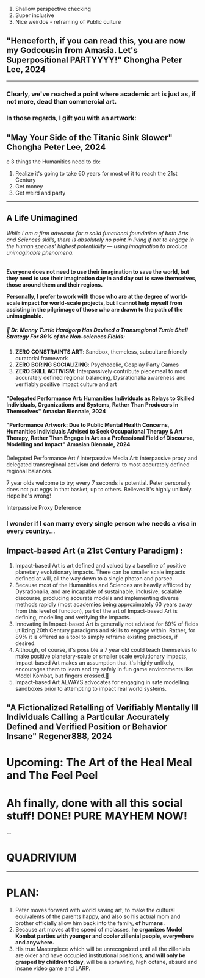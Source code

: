 
1. Shallow perspective checking
2. Super inclusive
3. Nice weirdos - reframing of Public culture




## "Henceforth, if you can read this, you are now my Godcousin from Amasia. Let's Superpositional PARTYYYY!" Chongha Peter Lee, 2024

----







### Clearly, we've reached a point where academic art is just as, if not more, dead than commercial art. 

### In those regards, I gift you with an artwork:








## "May Your Side of the Titanic Sink Slower" Chongha Peter Lee, 2024














e 3 things the Humanities need to do:

1. Realize it's going to take 60 years for most of it to reach the 21st Century
2. Get money
3. Get weird and party


---



## A Life Unimagined
###### While I am a firm advocate for a solid functional foundation of both Arts and Sciences skills, there is absolutely no point in living if not to engage in the human species' highest potentiality — using imagination to produce unimaginable phenomena.  

**Everyone does not need to use their imagination to save the world, but they need to use their imagination day in and day out to save themselves, those around them and their regions.**

**Personally, I prefer to work with those who are at the degree of world-scale impact for world-scale projects, but I cannot help myself from assisting in the pilgrimage of those who are drawn to the path of the unimaginable.**














##### 🐢 Dr. Manny Turtle Hardgorp Has Devised a Transregional Turtle Shell Strategy For 89% of the Non-sciences Fields:

1. **ZERO CONSTRAINTS ART**: Sandbox, themeless, subculture friendly curatorial framework 
2. **ZERO BORING SOCIALIZING**: Psychedelic, Cosplay Party Games
3. **ZERO SKILL ACTIVISM**: Interpassively contribute piecemeal to most accurately defined regional balancing, Dysrationalia awareness and verifiably positive impact culture and art








#### "Delegated Performance Art: Humanities Individuals as Relays to Skilled Individuals, Organizations and Systems, Rather Than Producers in Themselves" Amasian Biennale, 2024


#### "Performance Artwork: Due to Public Mental Health Concerns, Humanities Individuals Advised to Seek Occupational Therapy & Art Therapy, Rather Than Engage in Art as a Professional Field of Discourse, Modelling and Impact" Amasian Biennale, 2024


Delegated Performance Art / Interpassive Media Art: interpassive proxy and delegated transregional activism and deferral to most accurately defined regional balances. 

7 year olds welcome to try; every 7 seconds is potential. Peter personally does not put eggs in that basket, up to others. Believes it's highly unlikely. Hope he's wrong!











Interpassive Proxy Deference








### I wonder if I can marry every single person who needs a visa in every country...




## Impact-based Art (a 21st Century Paradigm) :
1. Impact-based Art is art defined and valued by a baseline of positive planetary evolutionary impacts. There can be smaller scale impacts defined at will, all the way down to a single photon and parsec.
2. Because most of the Humanities and Sciences are heavily afflicted by Dysrationalia, and are incapable of sustainable, inclusive, scalable discourse, producing accurate models and implementing diverse methods rapidly (most academies being approximately 60 years away from this level of function), part of the art of Impact-based Art is defining, modelling and verifying the impacts.
3. Innovating in Impact-based Art is generally not advised for 89% of fields utilizing 20th Century paradigms and skills to engage within. Rather, for 89% it is offered as a tool to simply reframe existing practices, if desired. 
4. Although, of course, it's possible a 7 year old could teach themselves to make positive planetary-scale or smaller scale evolutionary impacts, Impact-based Art makes an assumption that it's highly unlikely, encourages them to learn and try safely in fun game environments like Model Kombat, but fingers crossed.🤞 
5. Impact-based Art ALWAYS advocates for engaging in safe modelling sandboxes prior to attempting to impact real world systems.







## "A Fictionalized Retelling of Verifiably Mentally Ill Individuals Calling a Particular Accurately Defined and Verified Position or Behavior Insane" Regener888, 2024




# Upcoming: The Art of the Heal Meal and The Feel Peel










# Ah finally, done with all this social stuff! DONE! PURE MAYHEM NOW!

-- 




# QUADRIVIUM

----


# PLAN:
1. Peter moves forward with world saving art, to make the cultural equivalents of the parents happy, and also so his actual mom and brother officially allow him back into the family, **of humans.**
2. Because art moves at the speed of molasses, **he organizes Model Kombat parties with younger and cooler zillenial people, everywhere and anywhere.**
3. His true Masterpiece which will be unrecognized until all the zillenials are older and have occupied institutional positions, **and will only be grasped by children today**, will be a sprawling, high octane, absurd and insane video game and LARP.














